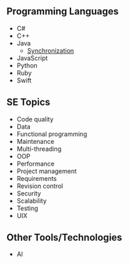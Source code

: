 ## Programming Languages

* C#
* C++
* Java
  * [Synchronization](java/JavaSynchronization.md)
* JavaScript
* Python
* Ruby
* Swift

## SE Topics

* Code quality
* Data
* Functional programming
* Maintenance
* Multi-threading
* OOP
* Performance
* Project management
* Requirements
* Revision control
* Security
* Scalability
* Testing
* UIX

## Other Tools/Technologies

* AI